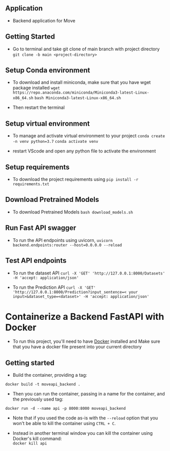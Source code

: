 ## Application
- Backend application for Move

## Getting Started
- Go to terminal and take git clone of main branch with project directory 
`git clone -b main <project-directory>`

## Setup Conda environment
- To download and install miniconda, make sure that you have wget package installed
`wget https://repo.anaconda.com/miniconda/Miniconda3-latest-Linux-x86_64.sh`
`bash Miniconda3-latest-Linux-x86_64.sh`

- Then restart the terminal
## Setup virtual environment
- To manage and activate virtual environment to your project
`conda create -n venv python=3.7`
`conda activate venv`    

- restart VScode and open any python file to activate the environment
## Setup requirements
- To download the project requirements using
`pip install -r requirements.txt`

## Download Pretrained Models
- To download Pretrained Models
`bash download_models.sh`

## Run Fast API swagger 
- To run the API endpoints using uvicorn, 
`uvicorn backend.endpoints:router --host=0.0.0.0 --reload`

## Test API endpoints
- To run the dataset API 
`curl -X 'GET' 'http://127.0.0.1:8000/Datasets' -H 'accept: application/json'`

- To run the Prediction API 
`curl -X 'GET' 'http://127.0.0.1:8000/Prediction?input_sentence=< your input>&dataset_type=<dataset>' -H 'accept: application/json'`


# Containerize a Backend FastAPI with Docker
- To run this project, you'll need to have [Docker](https://docs.docker.com/get-docker/) installed and Make sure that you have a docker file present into your current directory

## Getting started
- Build the container, providing a tag:  

`docker build -t moveapi_backend . `

- Then you can run the container, passing in a name for the container, and the previously used tag:  

`docker run -d --name api -p 8000:8000 moveapi_backend`

- Note that if you used the code as-is with the `--reload` option that you won't be able to kill the container using `CTRL + C`.  

- Instead in another terminal window you can kill the container using Docker's kill command:  
`docker kill api`